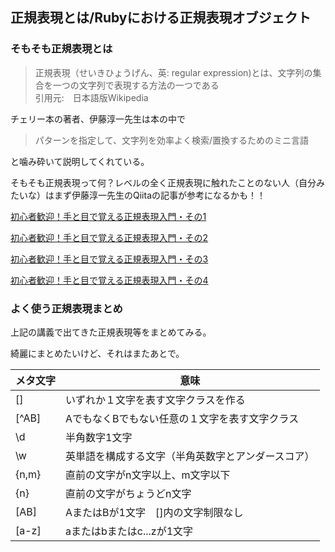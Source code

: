 ## 正規表現とは/Rubyにおける正規表現オブジェクト

### そもそも正規表現とは
>正規表現（せいきひょうげん、英: regular expression)とは、文字列の集合を一つの文字列で表現する方法の一つである  
>引用元:　日本語版Wikipedia

チェリー本の著者、伊藤淳一先生は本の中で
>パターンを指定して、文字列を効率よく検索/置換するためのミニ言語

と噛み砕いて説明してくれている。

そもそも正規表現って何？レベルの全く正規表現に触れたことのない人（自分みたいな）はまず伊藤淳一先生のQiitaの記事が参考になるかも！！

[初心者歓迎！手と目で覚える正規表現入門・その1]: https://qiita.com/jnchito/items/893c887fbf19e17d3ff9

[初心者歓迎！手と目で覚える正規表現入門・その2]: https://qiita.com/jnchito/items/64c3fdc53766ac6f2008

[初心者歓迎！手と目で覚える正規表現入門・その3]: https://qiita.com/jnchito/items/6f0c885c1c4929092578

[初心者歓迎！手と目で覚える正規表現入門・その4]: https://qiita.com/jnchito/items/b0839f4f4651c29da408

[初心者歓迎！手と目で覚える正規表現入門・その1]

[初心者歓迎！手と目で覚える正規表現入門・その2]

[初心者歓迎！手と目で覚える正規表現入門・その3]

[初心者歓迎！手と目で覚える正規表現入門・その4]

### よく使う正規表現まとめ

上記の講義で出てきた正規表現等をまとめてみる。

綺麗にまとめたいけど、それはまたあとで。

メタ文字 | 意味
-------|-----
[] | いずれか１文字を表す文字クラスを作る
[^AB] | AでもなくBでもない任意の１文字を表す文字クラス
\d | 半角数字1文字
\w | 英単語を構成する文字（半角英数字とアンダースコア）
{n,m} | 直前の文字がn文字以上、m文字以下
{n} | 直前の文字がちょうどn文字
[AB] | AまたはBが1文字　[]内の文字制限なし
[a-z] | aまたはbまたはc...zが1文字

